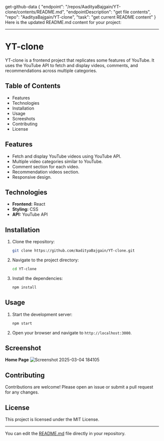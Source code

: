 <plan>
<step>
<tool>get-github-data</tool>
<parameters>
{
"endpoint": "/repos/AadityaBajgain/YT-clone/contents/README.md",
"endpointDescription": "get file contents",
"repo": "AadityaBajgain/YT-clone",
"task": "get current README content"
}
</parameters>
</step>
</plan>Here is the updated README.md content for your project:

---

# YT-clone

YT-clone is a frontend project that replicates some features of YouTube. It uses the YouTube API to fetch and display videos, comments, and recommendations across multiple categories.

## Table of Contents
- Features
- Technologies
- Installation
- Usage
- Screeshots
- Contributing
- License

## Features
- Fetch and display YouTube videos using YouTube API.
- Multiple video categories similar to YouTube.
- Comment section for each video.
- Recommendation videos section.
- Responsive design.

## Technologies
- **Frontend:** React
- **Styling:** CSS
- **API:** YouTube API

## Installation
1. Clone the repository:
    ```sh
    git clone https://github.com/AadityaBajgain/YT-clone.git
    ```
2. Navigate to the project directory:
    ```sh
    cd YT-clone
    ```
3. Install the dependencies:
    ```sh
    npm install
    ```

## Usage
1. Start the development server:
    ```sh
    npm start
    ```
2. Open your browser and navigate to `http://localhost:3000`.

## Screenshot
**Home Page**
![Screenshot 2025-03-04 184105](https://github.com/user-attachments/assets/2fcaa0c1-bae7-4bab-a000-fc12011f16b3)


## Contributing
Contributions are welcome! Please open an issue or submit a pull request for any changes.

## License
This project is licensed under the MIT License.

---

You can edit the [README.md](https://github.com/AadityaBajgain/YT-clone/edit/main/README.md) file directly in your repository.
